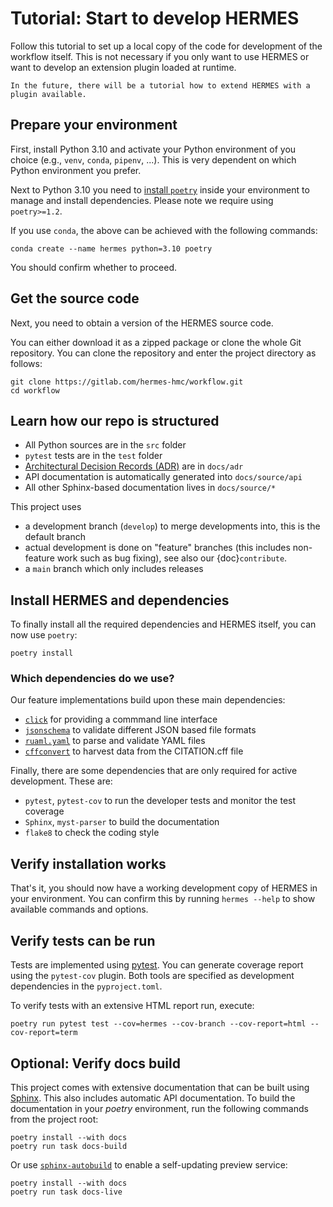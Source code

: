 <!--
SPDX-FileCopyrightText: 2022 German Aerospace Center (DLR), Forschungszentrum Jülich

SPDX-License-Identifier: CC-BY-SA-4.0
-->

<!--
SPDX-FileContributor: Michael Meinel
SPDX-FileContributor: Oliver Bertuch
-->

# Tutorial: Start to develop HERMES

Follow this tutorial to set up a local copy of the code for development of the workflow itself.
This is not necessary if you only want to use HERMES or want to develop an extension plugin loaded at runtime.

```{note}
In the future, there will be a tutorial how to extend HERMES with a plugin available.
```

## Prepare your environment

First, install Python 3.10 and activate your Python environment of you choice (e.g., `venv`, `conda`, `pipenv`, ...).
This is very dependent on which Python environment you prefer.

Next to Python 3.10 you need to [install `poetry`](https://python-poetry.org/docs/#installation) inside your environment
to manage and install dependencies. Please note we require using `poetry>=1.2`.

If you use `conda`, the above can be achieved with the following commands:

```shell
conda create --name hermes python=3.10 poetry
```

You should confirm whether to proceed.

## Get the source code

Next, you need to obtain a version of the HERMES source code.

You can either download it as a zipped package or clone the whole Git repository.
You can clone the repository and enter the project directory as follows:

```shell
git clone https://gitlab.com/hermes-hmc/workflow.git
cd workflow
```

## Learn how our repo is structured

- All Python sources are in the `src` folder
- `pytest` tests are in the `test` folder
- [Architectural Decision Records (ADR)](https://adr.github.io/) are in `docs/adr`
- API documentation is automatically generated into `docs/source/api`
- All other Sphinx-based documentation lives in `docs/source/*`

This project uses 

- a development branch (`develop`) to merge developments into, this is the default branch
- actual development is done on "feature" branches (this includes non-feature work such as bug fixing), see also our
  {doc}`contribute`.
- a `main` branch which only includes releases

## Install HERMES and dependencies

To finally install all the required dependencies and HERMES itself, you can now use `poetry`:

```
poetry install
```

### Which dependencies do we use?

Our feature implementations build upon these main dependencies:

- [`click`](https://click.palletsprojects.com/) for providing a commmand line interface
- [`jsonschema`](https://python-jsonschema.readthedocs.io) to validate different JSON based file formats
- [`ruaml.yaml`](https://yaml.readthedocs.io) to parse and validate YAML files
- [`cffconvert`](https://github.com/citation-file-format/cff-converter-python) to harvest data from the CITATION.cff file

Finally, there are some dependencies that are only required for active development. These are:

- `pytest`, `pytest-cov` to run the developer tests and monitor the test coverage
- `Sphinx`, `myst-parser` to build the documentation
- `flake8` to check the coding style


## Verify installation works

That's it, you should now have a working development copy of HERMES in your environment.
You can confirm this by running `hermes --help` to show available commands and options.

## Verify tests can be run

Tests are implemented using [pytest](https://pytest.org). You can generate coverage report using the `pytest-cov` plugin.
Both tools are specified as development dependencies in the `pyproject.toml`.

To verify tests with an extensive HTML report run, execute:

```shell
poetry run pytest test --cov=hermes --cov-branch --cov-report=html --cov-report=term
```

## Optional: Verify docs build

This project comes with extensive documentation that can be built using [Sphinx](https://www.sphinx-doc.org/en/master/).
This also includes automatic API documentation. To build the documentation in your *poetry* environment, run the
following commands from the project root:

```shell
poetry install --with docs
poetry run task docs-build
```

Or use [`sphinx-autobuild`](https://github.com/executablebooks/sphinx-autobuild) to enable a self-updating preview service:

```shell
poetry install --with docs
poetry run task docs-live
```

